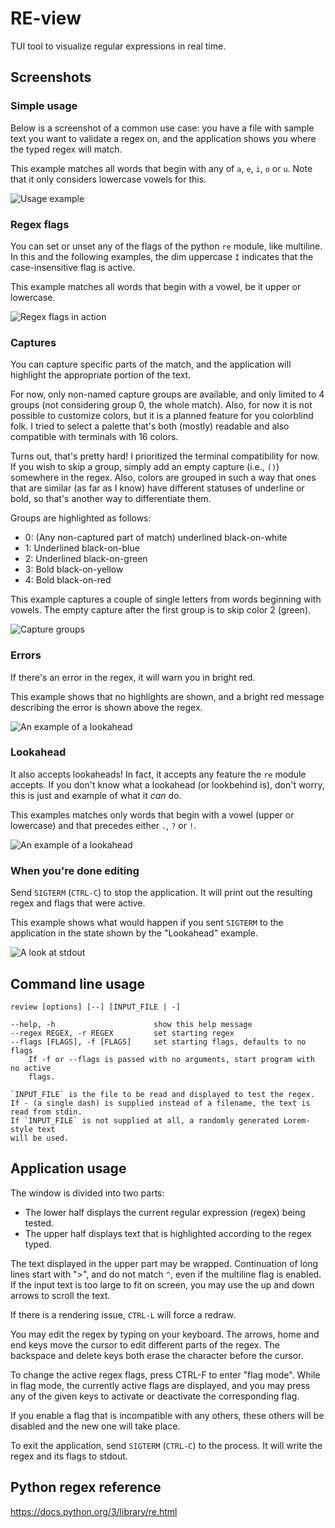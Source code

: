 RE-view
=======
TUI tool to visualize regular expressions in real time.

Screenshots
-----------

### Simple usage
Below is a screenshot of a common use case: you have a file with sample text you want
to validate a regex on, and the application shows you where the typed regex will match.

This example matches all words that begin with any of `a`, `e`, `i`, `o` or `u`.
Note that it only considers lowercase vowels for this.

![Usage example](https://raw.githubusercontent.com/wqferr/re-view/master/.assets/basic.png)

### Regex flags
You can set or unset any of the flags of the python `re` module, like multiline.
In this and the following examples, the dim uppercase `I` indicates that
the case-insensitive flag is active.

This example matches all words that begin with a vowel, be it upper or lowercase.

![Regex flags in action](https://raw.githubusercontent.com/wqferr/re-view/master/.assets/flags.png)

### Captures
You can capture specific parts of the match, and the application will highlight the
appropriate portion of the text.

For now, only non-named capture groups are available, and only limited to 4 groups
(not considering group 0, the whole match). Also, for now it is not possible to customize
colors, but it is a planned feature for you colorblind folk. I tried to select a palette
that's both (mostly) readable and also compatible with terminals with 16 colors.

Turns out, that's pretty hard! I prioritized the terminal compatibility for now. If you
wish to skip a group, simply add an empty capture (i.e., `()`) somewhere in the regex.
Also, colors are grouped in such a way that ones that are similar (as far as I know)
have different statuses of underline or bold, so that's another way to differentiate them.

Groups are highlighted as follows:
- 0: (Any non-captured part of match) underlined black-on-white
- 1: Underlined black-on-blue
- 2: Underlined black-on-green
- 3: Bold black-on-yellow
- 4: Bold black-on-red

This example captures a couple of single letters from words beginning with vowels.
The empty capture after the first group is to skip color 2 (green).

![Capture groups](https://raw.githubusercontent.com/wqferr/re-view/master/.assets/captures.png)

### Errors
If there's an error in the regex, it will warn you in bright red.

This example shows that no highlights are shown, and a bright red message describing
the error is shown above the regex.

![An example of a lookahead](https://raw.githubusercontent.com/wqferr/re-view/master/.assets/error.png)

### Lookahead
It also accepts lookaheads! In fact, it accepts any feature the `re` module accepts.
If you don't know what a lookahead (or lookbehind is), don't worry, this is just
and example of what it *can* do.

This examples matches only words that begin with a vowel (upper or lowercase)
and that precedes either `.`, `?` or `!`.

![An example of a lookahead](https://raw.githubusercontent.com/wqferr/re-view/master/.assets/lookahead.png)

### When you're done editing
Send `SIGTERM` (`CTRL-C`) to stop the application. It will print out the resulting regex
and flags that were active.

This example shows what would happen if you sent `SIGTERM` to the application in the state
shown by the "Lookahead" example.

![A look at stdout](https://raw.githubusercontent.com/wqferr/re-view/master/.assets/stdout.png)

Command line usage
------------------
```
review [options] [--] [INPUT_FILE | -]

--help, -h                      show this help message
--regex REGEX, -r REGEX         set starting regex
--flags [FLAGS], -f [FLAGS]     set starting flags, defaults to no flags
    If -f or --flags is passed with no arguments, start program with no active
    flags.

`INPUT_FILE` is the file to be read and displayed to test the regex.
If - (a single dash) is supplied instead of a filename, the text is
read from stdin.
If `INPUT_FILE` is not supplied at all, a randomly generated Lorem-style text
will be used.
```

Application usage
-----------------
The window is divided into two parts:
- The lower half displays the current regular expression (regex) being tested.
- The upper half displays text that is highlighted according to the regex typed.

The text displayed in the upper part may be wrapped.
Continuation of long lines start with ">", and do not match `^`, even if the
multiline flag is enabled.
If the input text is too large to fit on screen, you may use the up and down
arrows to scroll the text.

If there is a rendering issue, `CTRL-L` will force a redraw.

You may edit the regex by typing on your keyboard.
The arrows, home and end keys move the cursor to edit different
parts of the regex.
The backspace and delete keys both erase the character before the cursor.

To change the active regex flags, press CTRL-F to enter "flag mode".
While in flag mode, the currently active flags are displayed, and you may
press any of the given keys to activate or deactivate the corresponding
flag.

If you enable a flag that is incompatible with any others, these others
will be disabled and the new one will take place.

To exit the application, send `SIGTERM` (`CTRL-C`) to the
process. It will write the regex and its flags to stdout.

Python regex reference
----------------------
https://docs.python.org/3/library/re.html
